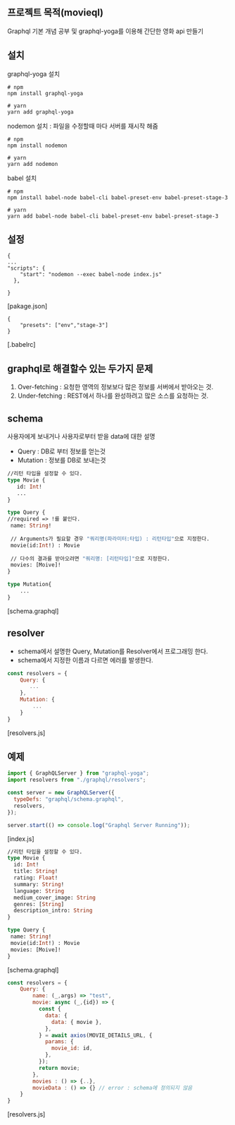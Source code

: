 ## 프로젝트 목적(movieql)
Graphql 기본 개념 공부 및 graphql-yoga를 이용해 간단한 영화 api 만들기

## 설치
graphql-yoga 설치
```
# npm 
npm install graphql-yoga

# yarn
yarn add graphql-yoga
```
nodemon 설치 : 파일을 수정할때 마다 서버를 재시작 해줌
```
# npm 
npm install nodemon

# yarn
yarn add nodemon
```

babel 설치
```
# npm 
npm install babel-node babel-cli babel-preset-env babel-preset-stage-3

# yarn
yarn add babel-node babel-cli babel-preset-env babel-preset-stage-3
```

## 설정 
```
{
...
"scripts": {
    "start": "nodemon --exec babel-node index.js"
  },

}
```
[pakage.json]
```
{
    "presets": ["env","stage-3"]
}
```
[.babelrc]


## graphql로 해결할수 있는 두가지 문제 
1. Over-fetching : 요청한 영역의 정보보다 많은 정보를 서버에서 받아오는 것.
2. Under-fetching : REST에서 하나를 완성하려고 많은 소스를 요청하는 것. 


## schema
사용자에게 보내거나 사용자로부터 받을 data에 대한 설명
- Query : DB로 부터 정보를 얻는것
- Mutation : 정보를 DB로 보내는것

```graphql
//리턴 타입을 설정할 수 있다.
type Movie {
   id: Int!
   ...
}

type Query {
//required => !를 붙인다.
 name: String!
 
 // Arguments가 필요할 경우 "쿼리명(파라미터:타입) : 리턴타입"으로 지정한다.
 movie(id:Int!) : Movie
 
 // 다수의 결과를 받아오려면 "쿼리명: [리턴타입]"으로 지정한다.
 movies: [Moive]!
}

type Mutation{
    ...
}

```
[schema.graphql]

## resolver
- schema에서 설명한 Query, Mutation를 Resolver에서 프로그래밍 한다.
- schema에서 지정한 이름과 다르면 에러를 발생한다.

```javascript
const resolvers = {
    Query: {
       ...
    },
    Mutation: {
        ...
    }
}
```
[resolvers.js]

## 예제
```javascript
import { GraphQLServer } from "graphql-yoga";
import resolvers from "./graphql/resolvers";

const server = new GraphQLServer({
  typeDefs: "graphql/schema.graphql",
  resolvers,
});

server.start(() => console.log("Graphql Server Running"));

```
[index.js]
```graphql
//리턴 타입을 설정할 수 있다.
type Movie {
  id: Int!
  title: String!
  rating: Float!
  summary: String!
  language: String
  medium_cover_image: String
  genres: [String]
  description_intro: String
}

type Query {
 name: String!
 movie(id:Int!) : Movie
 movies: [Moive]!
}

```
[schema.graphql]

```javascript
const resolvers = {
    Query: {
        name: (_,args) => "test",
        movie: async (_,{id}) => {
          const {
            data: {
              data: { movie },
            },
          } = await axios(MOVIE_DETAILS_URL, {
            params: {
              movie_id: id,
            },
          });
          return movie;
        },
        movies : () => {..},
        movieData : () => {} // error : schema에 정의되지 않음
    }
}
```
[resolvers.js]

